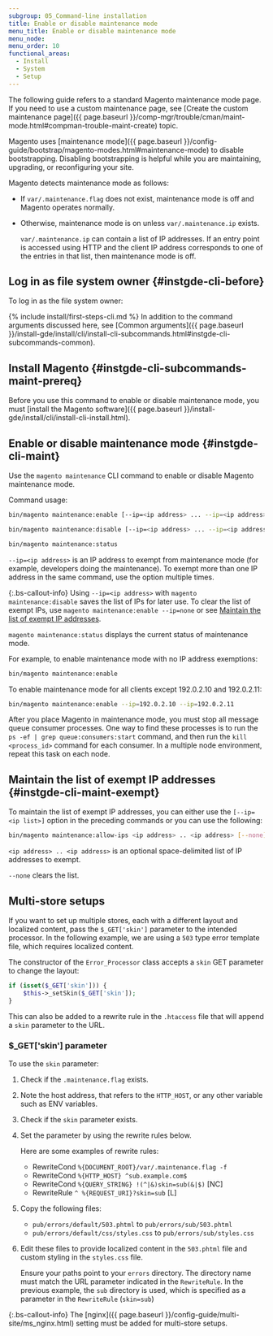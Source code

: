 ```yaml
---
subgroup: 05_Command-line installation
title: Enable or disable maintenance mode
menu_title: Enable or disable maintenance mode
menu_node:
menu_order: 10
functional_areas:
  - Install
  - System
  - Setup
---
```


The following guide refers to a standard Magento maintenance mode page. If you need to use a custom maintenance page, see [Create the custom maintenance page]({{ page.baseurl }}/comp-mgr/trouble/cman/maint-mode.html#compman-trouble-maint-create) topic.

Magento uses [maintenance mode]({{ page.baseurl }}/config-guide/bootstrap/magento-modes.html#maintenance-mode) to disable bootstrapping. Disabling bootstrapping is helpful while you are maintaining, upgrading, or reconfiguring your site.

Magento detects maintenance mode as follows:

*  If `var/.maintenance.flag` does not exist, maintenance mode is off and Magento operates normally.
*  Otherwise, maintenance mode is on unless `var/.maintenance.ip` exists.

   `var/.maintenance.ip` can contain a list of IP addresses. If an entry point is accessed using HTTP and the client IP address corresponds to one of the entries in that list, then maintenance mode is off.

## Log in as file system owner {#instgde-cli-before}

To log in as the file system owner:

{% include install/first-steps-cli.md %}
In addition to the command arguments discussed here, see [Common arguments]({{ page.baseurl }}/install-gde/install/cli/install-cli-subcommands.html#instgde-cli-subcommands-common).

## Install Magento {#instgde-cli-subcommands-maint-prereq}

Before you use this command to enable or disable maintenance mode, you must [install the Magento software]({{ page.baseurl }}/install-gde/install/cli/install-cli-install.html).

## Enable or disable maintenance mode {#instgde-cli-maint}

Use the `magento maintenance` CLI command to enable or disable Magento maintenance mode.

Command usage:

```bash
bin/magento maintenance:enable [--ip=<ip address> ... --ip=<ip address>] | [ip=none]
```

```bash
bin/magento maintenance:disable [--ip=<ip address> ... --ip=<ip address>] | [ip=none]
```

```bash
bin/magento maintenance:status
```

`--ip=<ip address>` is an IP address to exempt from maintenance mode (for example, developers doing the maintenance). To exempt more than one IP address in the same command, use the option multiple times.

{:.bs-callout-info}
Using `--ip=<ip address>` with `magento maintenance:disable` saves the list of IPs for later use. To clear the list of exempt IPs, use `magento maintenance:enable --ip=none` or see [Maintain the list of exempt IP addresses](#instgde-cli-maint-exempt).

`magento maintenance:status` displays the current status of maintenance mode.

For example, to enable maintenance mode with no IP address exemptions:

```bash
bin/magento maintenance:enable
```

To enable maintenance mode for all clients except 192.0.2.10 and 192.0.2.11:

```bash
bin/magento maintenance:enable --ip=192.0.2.10 --ip=192.0.2.11
```

After you place Magento in maintenance mode, you must stop all message queue consumer processes.
One way to find these processes is to run the `ps -ef | grep queue:consumers:start` command, and then run the `kill <process_id>` command for each consumer. In a multiple node environment, repeat this task on each node.

## Maintain the list of exempt IP addresses {#instgde-cli-maint-exempt}

To maintain the list of exempt IP addresses, you can either use the `[--ip=<ip list>]` option in the preceding commands or you can use the following:

```bash
bin/magento maintenance:allow-ips <ip address> .. <ip address> [--none]
```

`<ip address> .. <ip address>` is an optional space-delimited list of IP addresses to exempt.

`--none` clears the list.

## Multi-store setups

If you want to set up multiple stores, each with a different layout and localized content, pass the `$_GET['skin']` parameter to the intended processor.
In the following example, we are using a `503` type error template file, which requires localized content.

The constructor of the `Error_Processor` class accepts a `skin` GET parameter to change the layout:

```php
if (isset($_GET['skin'])) {
    $this->_setSkin($_GET['skin']);
}
```

This can also be added to a rewrite rule in the `.htaccess` file that will append a `skin` parameter to the URL.

### $_GET['skin'] parameter

To use the `skin` parameter:

1. Check if the `.maintenance.flag` exists.
1. Note the host address, that refers to the `HTTP_HOST`, or any other variable such as ENV variables.
1. Check if the `skin` parameter exists.
1. Set the parameter by using the rewrite rules below.

   Here are some examples of rewrite rules:

   *  RewriteCond `%{DOCUMENT_ROOT}/var/.maintenance.flag -f`
   *  RewriteCond `%{HTTP_HOST} ^sub.example.com$`
   *  RewriteCond `%{QUERY_STRING} !(^|&)skin=sub(&|$)` [NC]
   *  RewriteRule `^ %{REQUEST_URI}?skin=sub` [L]

1. Copy the following files:

   *  `pub/errors/default/503.phtml` to `pub/errors/sub/503.phtml`
   *  `pub/errors/default/css/styles.css` to `pub/errors/sub/styles.css`

1. Edit these files to provide localized content in the `503.phtml` file and custom styling in the `styles.css` file.

   Ensure your paths point to your `errors` directory. The directory name must match the URL parameter indicated in the `RewriteRule`. In the previous example, the `sub` directory is used, which is specified as a parameter in the `RewriteRule` (`skin=sub`)

{:.bs-callout-info}
The [nginx]({{ page.baseurl }}/config-guide/multi-site/ms_nginx.html) setting must be added for multi-store setups.
